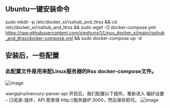
## Ubuntu一键安装命令

sudo mkdir -p /etc/docker_xi/rsshub_and_ttrss && cd /etc/docker_xi/rsshub_and_ttrss && sudo wget  -O docker-compose.yml https://raw.githubusercontent.com/xieshunxi1/Linux_docker_xi/main/rsshub_and_ttrss/docker-compose.yml && sudo docker-compose up -d


## 安装后，一些配置

### 此配置文件是用来配Linux服务器的Rss docker-compose文件。

![image](https://user-images.githubusercontent.com/111758647/201474354-1ddfe05d-8978-4ac2-9ee3-aca292380dce.png)

wangqiru/mercury-parser-api 开启后，我们配置以下插件。重新进入 偏好设置 – 订阅源-插件，API 那里填 http://服务器IP:3000，然后保存即可。
![image](https://user-images.githubusercontent.com/111758647/201474372-36a12b7a-7653-4834-8d85-2211f02ffd27.png)


